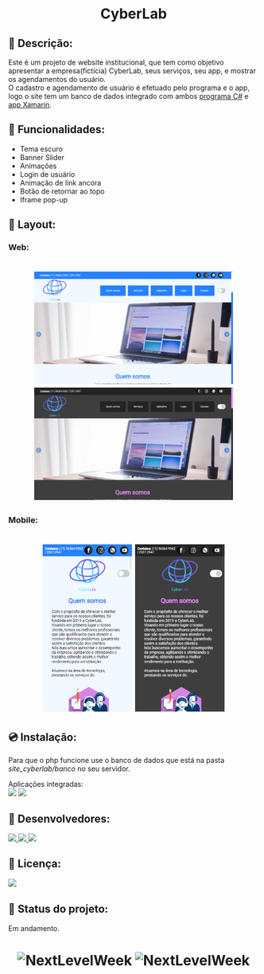 <h1 align="center">CyberLab</h1> 


## :page_with_curl: Descrição:
<p align="center">

Este é um projeto de website institucional, que tem como objetivo apresentar a empresa(fictícia) CyberLab, seus serviços, seu app, e mostrar os agendamentos do usuário.<br> 
O cadastro e agendamento de usuário é efetuado pelo programa e o app, logo o site tem um banco de dados integrado com ambos [programa C#](#programa) e [app Xamarin](#app).
</p>


## :wrench: Funcionalidades:
* Tema escuro
* Banner Slider
* Animações
* Login de usuário
* Animação de link ancora
* Botão de retornar ao topo
* Iframe pop-up


## :triangular_ruler: Layout:
### Web:

<h1 align="center">
<img width="400px" height="226px" src="github/layoutwhite2.png"/>  <br>
  
<img width="400px" height="226px" src="github/layoutblack2.png"/>
</h1>

### Mobile:

<h1 align="center">
<img width="180px" height="336px" src="github/layoutwhite.png"/>
 
<img width="180px" height="336px" src="github/layoutblack.png"/>
</h1>


## :cd: Instalação: <a id="programa"></a> <a id="app"></a>
Para que o php funcione use o banco de dados que está na pasta <i>site_cyberlab/banco</i> no seu servidor.

Aplicações integradas: <br>
<a href="https://github.com/HenriqueSSP/app-cyberlab"><img src="https://img.shields.io/badge/xamarin-0b0840?style=flat-square&logo=xamarin"></a> 
<a href="https://github.com/HenriqueSSP/program-cyberlab"><img src="https://img.shields.io/badge/C%20Sharp-3a067a?style=flat-square&logo=c-sharp"></a>


## :boy: Desenvolvedores: 
<p>
<a href="https://github.com/HenriqueSSP"> <img src="https://img.shields.io/badge/-HenriqueSSP-lightgrey"> </a>
<a href="https://github.com/Lincon8514"> <img src="https://img.shields.io/badge/-Lincon8514-lightgrey"> </a>
<a href="https://github.com/robertrjb"> <img src="https://img.shields.io/badge/-robertrjb-lightgrey"> </a>
</p>


## :scroll: Licença:
<p>
<img src="https://img.shields.io/badge/license-MIT-brightgreen">
</p>


## :pencil: Status do projeto:
Em andamento.





<h1 align="center">
  <img alt="NextLevelWeek" title="#NextLevelWeek"
  width="180px" height="336px"
  src="https://img.freepik.com/fotos-gratis/muitos-baloes-coloridos-no-ceu-azul-conceito-de-amor-no-verao-e-namorados-lua-de-mel-de-casamento-imagens-de-estilo-de-efeito-vintage_1253-1119.jpg?size=338&ext=jpg" />
<img alt="NextLevelWeek" title="#NextLevelWeek"
  width="180px" height="336px"
  src="https://img.freepik.com/fotos-gratis/muitos-baloes-coloridos-no-ceu-azul-conceito-de-amor-no-verao-e-namorados-lua-de-mel-de-casamento-imagens-de-estilo-de-efeito-vintage_1253-1119.jpg?size=338&ext=jpg" />
</h1>